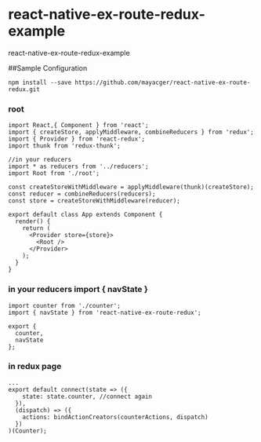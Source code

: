 # react-native-ex-route-redux-example
react-native-ex-route-redux-example


##Sample Configuration
```
npm install --save https://github.com/mayacger/react-native-ex-route-redux.git
```
### root
```
import React,{ Component } from 'react';
import { createStore, applyMiddleware, combineReducers } from 'redux';
import { Provider } from 'react-redux';
import thunk from 'redux-thunk';

//in your reducers
import * as reducers from '../reducers';
import Root from './root';

const createStoreWithMiddleware = applyMiddleware(thunk)(createStore);
const reducer = combineReducers(reducers);
const store = createStoreWithMiddleware(reducer);

export default class App extends Component {
  render() {
    return (
      <Provider store={store}>
        <Root />
      </Provider>
    );
  }
}

```
### in your reducers import { navState }
```
import counter from './counter';
import { navState } from 'react-native-ex-route-redux';

export {
  counter,
  navState
};

```
### in redux page
```
...
export default connect(state => ({
    state: state.counter, //connect again
  }),
  (dispatch) => ({
    actions: bindActionCreators(counterActions, dispatch)
  })
)(Counter);
```
